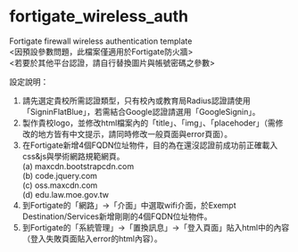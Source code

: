 # fortigate_wireless_auth
Fortigate firewall wireless authentication template  
<因預設參數問題，此檔案僅適用於Fortigate防火牆>  
<若要於其他平台認證，請自行替換圖片與帳號密碼之參數>  

設定說明：  
1. 請先選定貴校所需認證類型，只有校內或教育局Radius認證請使用「SigninFlatBlue」，若需結合Google認證請選用「GoogleSignin」。  
2. 製作貴校logo，並修改html檔案內的「title」、「img」、「placehoder」（需修改的地方皆有中文提示，請同時修改一般頁面與error頁面）。  
3. 在Fortigate新增4個FQDN位址物件，目的為在還沒認證前成功前正確載入css&js與學術網路規範網頁。  
	(a) maxcdn.bootstrapcdn.com  
	(b) code.jquery.com  
	(c) oss.maxcdn.com  
	(d) edu.law.moe.gov.tw  
4. 到Fortigate的「網路」→「介面」中選取wifi介面，於Exempt Destination/Services新增剛剛的4個FQDN位址物件。  
5. 到Fortigate的「系統管理」→「置換訊息」→「登入頁面」貼入html中的內容（登入失敗頁面貼入error的html內容）。

